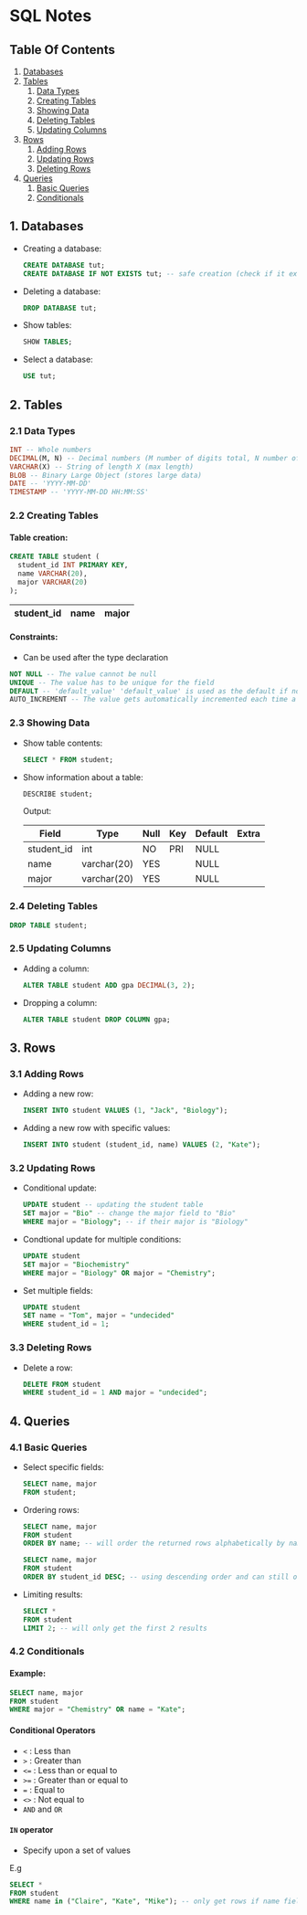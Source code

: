 # SQL Notes

## Table Of Contents

1. [Databases](#1-databases)
2. [Tables](#2-tables)
   1. [Data Types](#21-data-types)
   2. [Creating Tables](#22-creating-tables)
   3. [Showing Data](#23-showing-data)
   4. [Deleting Tables](#24-deleting-tables)
   5. [Updating Columns](#25-updating-columns)
3. [Rows](#3-rows)
   1. [Adding Rows](#31-adding-rows)
   2. [Updating Rows](#32-updating-rows)
   3. [Deleting Rows](#33-deleting-rows)
4. [Queries](#4-queries)
   1. [Basic Queries](#41-basic-queries)
   2. [Conditionals](#42-conditionals)

## 1. Databases

- Creating a database:

  ```sql
  CREATE DATABASE tut;
  CREATE DATABASE IF NOT EXISTS tut; -- safe creation (check if it exists)
  ```

- Deleting a database:

  ```sql
  DROP DATABASE tut;
  ```

- Show tables:

  ```sql
  SHOW TABLES;
  ```

- Select a database:

  ```sql
  USE tut;
  ```

## 2. Tables

### 2.1 Data Types

```sql
INT -- Whole numbers
DECIMAL(M, N) -- Decimal numbers (M number of digits total, N number of digits after the decimal)
VARCHAR(X) -- String of length X (max length)
BLOB -- Binary Large Object (stores large data)
DATE -- 'YYYY-MM-DD'
TIMESTAMP -- 'YYYY-MM-DD HH:MM:SS'
```

### 2.2 Creating Tables

#### Table creation:

```SQL
CREATE TABLE student (
  student_id INT PRIMARY KEY,
  name VARCHAR(20),
  major VARCHAR(20)
);
```

| student_id | name | major |
| ---------- | ---- | ----- |

#### Constraints:

- Can be used after the type declaration

```sql
NOT NULL -- The value cannot be null
UNIQUE -- The value has to be unique for the field
DEFAULT -- 'default_value' 'default_value' is used as the default if no value provided
AUTO_INCREMENT -- The value gets automatically incremented each time a row is added
```

### 2.3 Showing Data

- Show table contents:

  ```sql
  SELECT * FROM student;
  ```

- Show information about a table:

  ```sql
  DESCRIBE student;
  ```

  Output:

  | Field      | Type        | Null | Key | Default | Extra |
  | ---------- | ----------- | ---- | --- | ------- | ----- |
  | student_id | int         | NO   | PRI | NULL    |       |
  | name       | varchar(20) | YES  |     | NULL    |       |
  | major      | varchar(20) | YES  |     | NULL    |       |

### 2.4 Deleting Tables

```sql
DROP TABLE student;
```

### 2.5 Updating Columns

- Adding a column:

  ```sql
  ALTER TABLE student ADD gpa DECIMAL(3, 2);
  ```

- Dropping a column:

  ```sql
  ALTER TABLE student DROP COLUMN gpa;
  ```

## 3. Rows

### 3.1 Adding Rows

- Adding a new row:

  ```sql
  INSERT INTO student VALUES (1, "Jack", "Biology");
  ```

- Adding a new row with specific values:

  ```sql
  INSERT INTO student (student_id, name) VALUES (2, "Kate");
  ```

### 3.2 Updating Rows

- Conditional update:

  ```sql
  UPDATE student -- updating the student table
  SET major = "Bio" -- change the major field to "Bio"
  WHERE major = "Biology"; -- if their major is "Biology"
  ```

- Condtional update for multiple conditions:

  ```sql
  UPDATE student
  SET major = "Biochemistry"
  WHERE major = "Biology" OR major = "Chemistry";
  ```

- Set multiple fields:

  ```sql
  UPDATE student
  SET name = "Tom", major = "undecided"
  WHERE student_id = 1;
  ```

### 3.3 Deleting Rows

- Delete a row:

  ```sql
  DELETE FROM student
  WHERE student_id = 1 AND major = "undecided";
  ```

## 4. Queries

### 4.1 Basic Queries

- Select specific fields:

  ```sql
  SELECT name, major
  FROM student;
  ```

- Ordering rows:

  ```sql
  SELECT name, major
  FROM student
  ORDER BY name; -- will order the returned rows alphabetically by name

  SELECT name, major
  FROM student
  ORDER BY student_id DESC; -- using descending order and can still order by non-selected fields
  ```

- Limiting results:

  ```sql
  SELECT *
  FROM student
  LIMIT 2; -- will only get the first 2 results
  ```

### 4.2 Conditionals

#### Example:

```sql
SELECT name, major
FROM student
WHERE major = "Chemistry" OR name = "Kate";
```

#### Conditional Operators

- `<` : Less than
- `>` : Greater than
- `<=` : Less than or equal to
- `>=` : Greater than or equal to
- `=` : Equal to
- `<>` : Not equal to
- `AND` and `OR`

#### `IN` operator

- Specify upon a set of values

E.g

```sql
SELECT *
FROM student
WHERE name in ("Claire", "Kate", "Mike"); -- only get rows if name field is in the set
```

